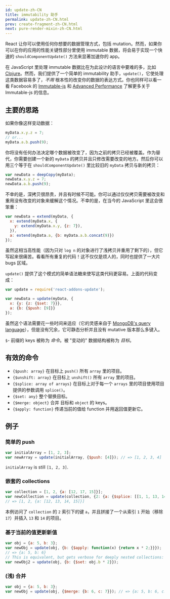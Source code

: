 ```yaml
---
id: update-zh-CN
title: immutability 助手
permalink: update-zh-CN.html
prev: create-fragment-zh-CN.html
next: pure-render-mixin-zh-CN.html
---
```


React 让你可以使用任何你想要的数据管理方式，包括 mutation。然而，如果你可以在你的应用的性能关键性部分里使用 immutable 数据，将会易于实现一个快速的 `shouldComponentUpdate()` 方法来显著加速你的 app。

在 JavaScript 里处理 immutable 数据比在为此设计的语言中要难的多，比如 [Clojure](http://clojure.org/)。然而，我们提供了一个简单的 immutability 助手，`update()`，它使处理这类数据容易多了，*不用* 根本性的改变你的数据的表达方式。你也同样可以看一看 Facebook 的 [Immutable-js](https://facebook.github.io/immutable-js/docs/) 和 [Advanced Performance](/react/docs/advanced-performance.html) 了解更多关于 Immutable-js 的信息。

## 主要的思路

如果你像这样变动数据：

```js
myData.x.y.z = 7;
// or...
myData.a.b.push(9);
```

你将没有任何办法决定哪个数据被改变了，因为之前的拷贝已经被覆盖。作为替代，你需要创建一个新的 `myData` 的拷贝并且只修改需要改变的地方。然后你可以用三个等于在 `shouldComponentUpdate()`  里比较旧的 `myData` 拷贝与新的拷贝：

```js
var newData = deepCopy(myData);
newData.x.y.z = 7;
newData.a.b.push(9);
```

不幸的是，深拷贝很昂贵，并且有时候不可能。你可以通过仅仅拷贝需要被改变和重用没有改变的对象来缓解这个情况。不幸的是，在当今的 JavaScript 里这会很笨重：

```js
var newData = extend(myData, {
  x: extend(myData.x, {
    y: extend(myData.x.y, {z: 7}),
  }),
  a: extend(myData.a, {b: myData.a.b.concat(9)})
});
```

虽然这相当高性能（因为只对 `log n` 的对象进行了浅拷贝并重用了剩下的），但它写起来很痛苦。看看所有重复的代码！这不仅仅是烦人的，同时也提供了一大片 bugs 区域。

`update()` 提供了这个模式的简单语法糖来使写这类代码更容易。上面的代码变成：

```js
var update = require('react-addons-update');

var newData = update(myData, {
  x: {y: {z: {$set: 7}}},
  a: {b: {$push: [9]}}
});
```

虽然这个语法需要花一些时间来适应（它的灵感来自于 [MongoDB's query language](http://docs.mongodb.org/manual/core/crud-introduction/#query)），但是没有冗余，它可静态分析并且没有 mutative 版本那么多键入。

`$`- 前缀的 keys 被称为 *命令*。被 "变动的" 数据结构被称为 *目标*。

## 有效的命令

  * `{$push: array}` 在目标上 `push()` 所有 `array` 里的项目。
  * `{$unshift: array}` 在目标上 `unshift()` 所有 `array` 里的项目。
  * `{$splice: array of arrays}` 在目标上对于每一个 `arrays` 里的项目使用项目提供的参数调用 `splice()`。
  * `{$set: any}` 整个替换目标。
  * `{$merge: object}` 合并 目标和 `object` 的 keys。
  * `{$apply: function}` 传递当前的值给 function 并用返回值更新它。

## 例子

### 简单的 push

```js
var initialArray = [1, 2, 3];
var newArray = update(initialArray, {$push: [4]}); // => [1, 2, 3, 4]
```
`initialArray` is still `[1, 2, 3]`.

### 嵌套的 collections

```js
var collection = [1, 2, {a: [12, 17, 15]}];
var newCollection = update(collection, {2: {a: {$splice: [[1, 1, 13, 14]]}}});
// => [1, 2, {a: [12, 13, 14, 15]}]
```
本例访问了 `collection` 的 `2` 索引下的键 `a`，并且拼接了一个从索引 `1` 开始（移除 `17`）并插入 `13` 和 `14` 的项目。

### 基于当前的值更新新值

```js
var obj = {a: 5, b: 3};
var newObj = update(obj, {b: {$apply: function(x) {return x * 2;}}});
// => {a: 5, b: 6}
// This is equivalent, but gets verbose for deeply nested collections:
var newObj2 = update(obj, {b: {$set: obj.b * 2}});
```

### (浅) 合并

```js
var obj = {a: 5, b: 3};
var newObj = update(obj, {$merge: {b: 6, c: 7}}); // => {a: 5, b: 6, c: 7}
```
